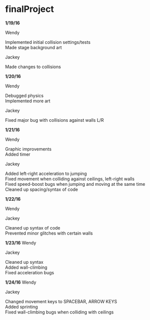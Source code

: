 # finalProject

<b>1/19/16</b>

Wendy

Implemented initial collision settings/tests<br>
Made stage background art

Jackey

Made changes to collisions

<b>1/20/16</b>

Wendy

Debugged physics<br>
Implemented more art

Jackey

Fixed major bug with collisions against walls L/R

<b>1/21/16</b>

Wendy

Graphic improvements<br>
Added timer

Jackey

Added left-right acceleration to jumping<br>
Fixed movement when colliding against ceilings, left-right walls<br>
Fixed speed-boost bugs when jumping and moving at the same time<br>
Cleaned up spacing/syntax of code

<b>1/22/16</b>

Wendy

Jackey

Cleaned up syntax of code<br>
Prevented minor glitches with certain walls

<b>1/23/16</b>
Wendy

Jackey

Cleaned up syntax<br>
Added wall-climbing<br>
Fixed acceleration bugs

<b>1/24/16</b>
Wendy

Jackey

Changed movement keys to SPACEBAR, ARROW KEYS<br>
Added sprinting<br>
Fixed wall-climbing bugs when colliding with ceilings
